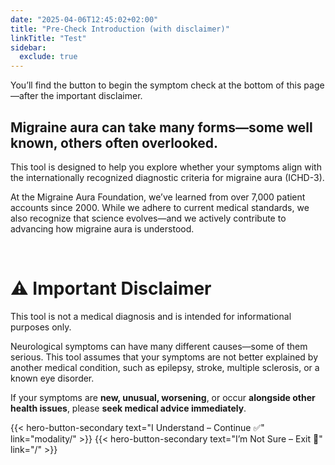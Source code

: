 ```yaml
---
date: "2025-04-06T12:45:02+02:00"
title: "Pre-Check Introduction (with disclaimer)"
linkTitle: "Test"
sidebar:
  exclude: true
---
```


You’ll find the button to begin the symptom check at the bottom of this page—after the important disclaimer.

## Migraine aura can take many forms—some well known, others often overlooked.

This tool is designed to help you explore whether your symptoms align with the internationally recognized diagnostic criteria for migraine aura (ICHD-3).

At the Migraine Aura Foundation, we’ve learned from over 7,000 patient accounts since 2000. While we adhere to current medical standards, we also recognize that science evolves—and we actively contribute to advancing how migraine aura is understood.


<p>&nbsp;</p>

# ⚠️ Important Disclaimer

This tool is not a medical diagnosis and is intended for informational purposes only.

Neurological symptoms can have many different causes—some of them serious. This tool assumes that your symptoms are not better explained by another medical condition, such as epilepsy, stroke, multiple sclerosis, or a known eye disorder.


If your symptoms are **new, unusual, worsening**, or occur **alongside other health issues**, please **seek medical advice immediately**.


<div class="hx-mt-6 hx-mb-6">
{{< hero-button-secondary text="I Understand – Continue ✅" link="modality/" >}}
{{< hero-button-secondary text="I’m Not Sure – Exit 🚫" link="/" >}}
</div>
